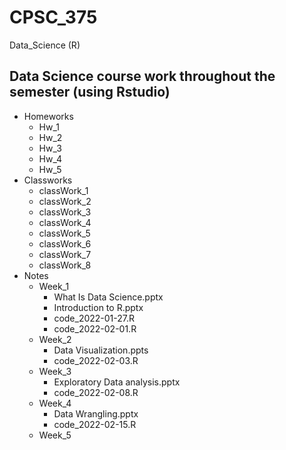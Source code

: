 # CPSC_375
Data_Science (R)

## Data Science course work throughout the semester (using Rstudio)

- Homeworks
  - Hw_1
  - Hw_2
  - Hw_3
  - Hw_4
  - Hw_5
- Classworks
  - classWork_1
  - classWork_2
  - classWork_3
  - classWork_4
  - classWork_5
  - classWork_6
  - classWork_7
  - classWork_8
- Notes
  - Week_1
    - What Is Data Science.pptx
    - Introduction to R.pptx
    - code_2022-01-27.R
    - code_2022-02-01.R
  - Week_2
    - Data Visualization.ppts
    - code_2022-02-03.R
  - Week_3
    - Exploratory Data analysis.pptx
    - code_2022-02-08.R
  - Week_4
    - Data Wrangling.pptx
    - code_2022-02-15.R
  - Week_5
